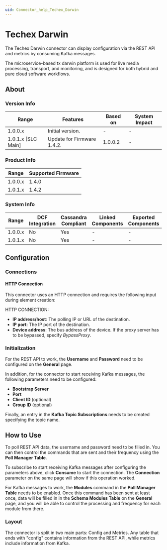 ```yaml
---
uid: Connector_help_Techex_Darwin
---
```


# Techex Darwin

The Techex Darwin connector can display configuration via the REST API and metrics by consuming Kafka messages.

The microservice-based tx darwin platform is used for live media processing, transport, and monitoring, and is designed for both hybrid and pure cloud software workflows.

## About

### Version Info

| Range              | Features         | Based on | System Impact |
|--------------------|------------------|----------|---------------|
| 1.0.0.x | Initial version. | -        | -             |
| 1.0.1.x [SLC Main] | Update for Firmware 1.4.2. | 1.0.0.2  | -             |

### Product Info

| Range   | Supported Firmware |
|---------|--------------------|
| 1.0.0.x | 1.4.0              |
| 1.0.1.x | 1.4.2              |

### System Info

| Range   | DCF Integration | Cassandra Compliant | Linked Components | Exported Components |
|---------|-----------------|---------------------|-------------------|---------------------|
| 1.0.0.x | No              | Yes                 | -                 | -                   |
| 1.0.1.x | No              | Yes                 | -                 | -                   |

## Configuration

### Connections

#### HTTP Connection

This connector uses an HTTP connection and requires the following input during element creation:

HTTP CONNECTION:

- **IP address/host**: The polling IP or URL of the destination.
- **IP port**: The IP port of the destination.
- **Device address**: The bus address of the device. If the proxy server has to be bypassed, specify *BypassProxy*.

### Initialization

For the REST API to work, the **Username** and **Password** need to be configured on the **General** page.

In addition, for the connector to start receiving Kafka messages, the following parameters need to be configured:

- **Bootstrap Server**
- **Port**
- **Client ID** (optional)
- **Group ID** (optional)

Finally, an entry in the **Kafka Topic Subscriptions** needs to be created specifying the topic name.

## How to Use

To poll REST API data, the username and password need to be filled in. You can then control the commands that are sent and their frequency using the **Poll Manager Table**.

To subscribe to start receiving Kafka messages after configuring the parameters above, click **Consume** to start the connection. The **Connection** parameter on the same page will show if this operation worked.

For Kafka messages to work, the **Modules** command in the **Poll Manager Table** needs to be enabled. Once this command has been sent at least once, data will be filled in in the **Schema Modules Table** on the **General** page, and you will be able to control the processing and frequency for each module from there.

### Layout

The connector is split in two main parts: Config and Metrics. Any table that ends with "config" contains information from the REST API, while metrics include information from Kafka.
